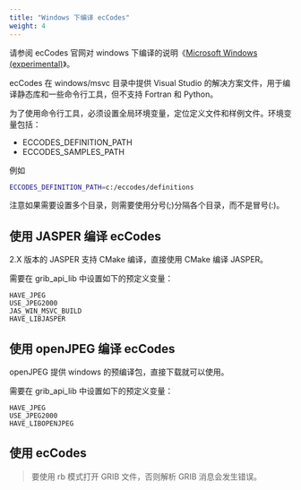 ```yaml
---
title: "Windows 下编译 ecCodes"
weight: 4
---
```


请参阅 ecCodes 官网对 windows 下编译的说明《[Microsoft Windows (experimental)](https://software.ecmwf.int/wiki/pages/viewpage.action?pageId=70949236)》。

ecCodes 在 windows/msvc 目录中提供 Visual Studio 的解决方案文件，用于编译静态库和一些命令行工具，但不支持 Fortran 和 Python。

为了使用命令行工具，必须设置全局环境变量，定位定义文件和样例文件。环境变量包括：

- ECCODES_DEFINITION_PATH
- ECCODES_SAMPLES_PATH

例如

```bash
ECCODES_DEFINITION_PATH=c:/eccodes/definitions
```

注意如果需要设置多个目录，则需要使用分号(;)分隔各个目录，而不是冒号(:)。

## 使用 JASPER 编译 ecCodes

2.X 版本的 JASPER 支持 CMake 编译，直接使用 CMake 编译 JASPER。

需要在 grib_api_lib 中设置如下的预定义变量：

```
HAVE_JPEG
USE_JPEG2000
JAS_WIN_MSVC_BUILD
HAVE_LIBJASPER
```

## 使用 openJPEG 编译 ecCodes

openJPEG 提供 windows 的预编译包，直接下载就可以使用。

需要在 grib_api_lib 中设置如下的预定义变量：

```
HAVE_JPEG
USE_JPEG2000
HAVE_LIBOPENJPEG
```

## 使用 ecCodes

> 要使用 rb 模式打开 GRIB 文件，否则解析 GRIB 消息会发生错误。
